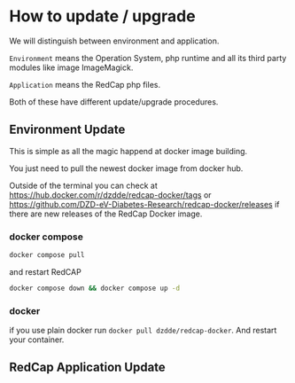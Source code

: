 # How to update / upgrade

We will distinguish between environment and application.

`Environment` means the Operation System, php runtime and all its third party modules like image ImageMagick.  

`Application` means the RedCap php files. 

Both of these have different update/upgrade procedures.


## Environment Update

This is simple as all the magic happend at docker image building.

You just need to pull the newest docker image from docker hub. 

Outside of the terminal you can check at https://hub.docker.com/r/dzdde/redcap-docker/tags or https://github.com/DZD-eV-Diabetes-Research/redcap-docker/releases if there are new releases of the RedCap Docker image.

### docker compose

```bash
docker compose pull
```

and restart RedCAP

```bash
docker compose down && docker compose up -d
```

### docker

if you use plain docker run `docker pull dzdde/redcap-docker`. And restart your container.

## RedCap Application Update

